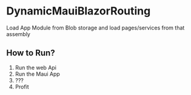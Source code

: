 # DynamicMauiBlazorRouting
Load App Module from Blob storage and load pages/services from that assembly

## How to Run?

1) Run the web Api
2) Run the Maui App
3) ???
4) Profit
